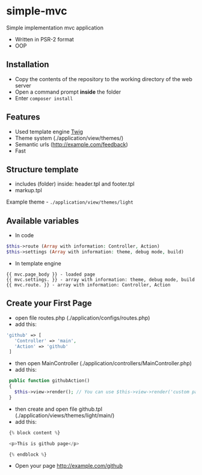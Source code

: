 # simple-mvc
Simple implementation mvc application
- Written in PSR-2 format
- OOP

## Installation
 - Copy the contents of the repository to the working directory of the web server
 - Open a command prompt **inside** the folder
 - Enter `composer install`

## Features
 - Used template engine [Twig](https://github.com/twigphp/Twig)
 - Theme system (./application/view/themes/)
 - Semantic urls (http://example.com/feedback)
 - Fast

## Structure template
 * includes (folder) inside: header.tpl and footer.tpl
 * markup.tpl
 
 Example theme - `./application/view/themes/light`
  
## Available variables
 - In code
  ```php
  $this->route (Array with information: Controller, Action)
  $this->settings (Array with information: theme, debug mode, build)
  ```
 - In template engine
  ```tpl
  {{ mvc.page_body }} - loaded page
  {{ mvc.settings. }} - array with information: theme, debug mode, build
  {{ mvc.route. }} - array with information: Controller, Action
  ```
  
## Create your First Page
 - open file routes.php (./application/configs/routes.php)
 - add this: 
 ```php
 'github' => [
    'Controller' => 'main',
    'Action' => 'github'
  ]
 ```
 - then open MainController (./application/controllers/MainController.php)
 - add this:
 ```php
  public function githubAction()
  {
    $this->view->render(); // You can use $this->view->render('custom page', arrays)
  }
 ```
 - then create and open file github.tpl (./application/views/themes/light/main/)
 - add this:
 ```php
  {% block content %}

  <p>This is github page</p>

  {% endblock %}
 ```
 - Open your page http://example.com/github

